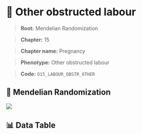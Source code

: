 # 🧪 Other obstructed labour

> **Root:** Mendelian Randomization

> **Chapter:** 15  

> **Chapter name:** Pregnancy

> **Phenotype:** Other obstructed labour  

> **Code:** `O15_LABOUR_OBSTR_OTHER`

## 🧬 Mendelian Randomization  

<img src="/MR/Figures/Forward/O15_LABOUR_OBSTR_OTHER.png"/>

## 📊 Data Table

<CsvTableMRF src="/MR_Data/Forward/O15_LABOUR_OBSTR_OTHER.csv"/>
